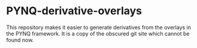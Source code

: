 # PYNQ-derivative-overlays
This repository makes it easier to generate derivatives from the overlays in the PYNQ framework. It is a copy of the obscured git site which cannot be found now.
